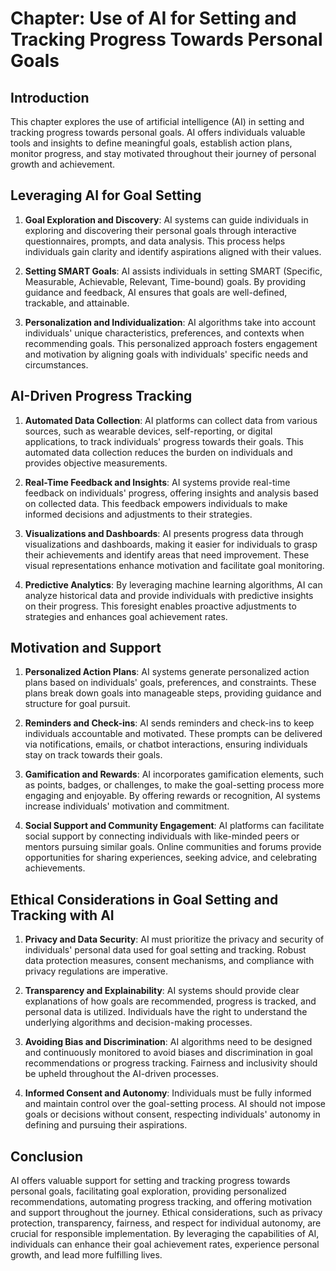 Chapter: Use of AI for Setting and Tracking Progress Towards Personal Goals
===========================================================================

Introduction
------------

This chapter explores the use of artificial intelligence (AI) in setting and tracking progress towards personal goals. AI offers individuals valuable tools and insights to define meaningful goals, establish action plans, monitor progress, and stay motivated throughout their journey of personal growth and achievement.

Leveraging AI for Goal Setting
------------------------------

1. **Goal Exploration and Discovery**: AI systems can guide individuals in exploring and discovering their personal goals through interactive questionnaires, prompts, and data analysis. This process helps individuals gain clarity and identify aspirations aligned with their values.

2. **Setting SMART Goals**: AI assists individuals in setting SMART (Specific, Measurable, Achievable, Relevant, Time-bound) goals. By providing guidance and feedback, AI ensures that goals are well-defined, trackable, and attainable.

3. **Personalization and Individualization**: AI algorithms take into account individuals' unique characteristics, preferences, and contexts when recommending goals. This personalized approach fosters engagement and motivation by aligning goals with individuals' specific needs and circumstances.

AI-Driven Progress Tracking
---------------------------

1. **Automated Data Collection**: AI platforms can collect data from various sources, such as wearable devices, self-reporting, or digital applications, to track individuals' progress towards their goals. This automated data collection reduces the burden on individuals and provides objective measurements.

2. **Real-Time Feedback and Insights**: AI systems provide real-time feedback on individuals' progress, offering insights and analysis based on collected data. This feedback empowers individuals to make informed decisions and adjustments to their strategies.

3. **Visualizations and Dashboards**: AI presents progress data through visualizations and dashboards, making it easier for individuals to grasp their achievements and identify areas that need improvement. These visual representations enhance motivation and facilitate goal monitoring.

4. **Predictive Analytics**: By leveraging machine learning algorithms, AI can analyze historical data and provide individuals with predictive insights on their progress. This foresight enables proactive adjustments to strategies and enhances goal achievement rates.

Motivation and Support
----------------------

1. **Personalized Action Plans**: AI systems generate personalized action plans based on individuals' goals, preferences, and constraints. These plans break down goals into manageable steps, providing guidance and structure for goal pursuit.

2. **Reminders and Check-ins**: AI sends reminders and check-ins to keep individuals accountable and motivated. These prompts can be delivered via notifications, emails, or chatbot interactions, ensuring individuals stay on track towards their goals.

3. **Gamification and Rewards**: AI incorporates gamification elements, such as points, badges, or challenges, to make the goal-setting process more engaging and enjoyable. By offering rewards or recognition, AI systems increase individuals' motivation and commitment.

4. **Social Support and Community Engagement**: AI platforms can facilitate social support by connecting individuals with like-minded peers or mentors pursuing similar goals. Online communities and forums provide opportunities for sharing experiences, seeking advice, and celebrating achievements.

Ethical Considerations in Goal Setting and Tracking with AI
-----------------------------------------------------------

1. **Privacy and Data Security**: AI must prioritize the privacy and security of individuals' personal data used for goal setting and tracking. Robust data protection measures, consent mechanisms, and compliance with privacy regulations are imperative.

2. **Transparency and Explainability**: AI systems should provide clear explanations of how goals are recommended, progress is tracked, and personal data is utilized. Individuals have the right to understand the underlying algorithms and decision-making processes.

3. **Avoiding Bias and Discrimination**: AI algorithms need to be designed and continuously monitored to avoid biases and discrimination in goal recommendations or progress tracking. Fairness and inclusivity should be upheld throughout the AI-driven processes.

4. **Informed Consent and Autonomy**: Individuals must be fully informed and maintain control over the goal-setting process. AI should not impose goals or decisions without consent, respecting individuals' autonomy in defining and pursuing their aspirations.

Conclusion
----------

AI offers valuable support for setting and tracking progress towards personal goals, facilitating goal exploration, providing personalized recommendations, automating progress tracking, and offering motivation and support throughout the journey. Ethical considerations, such as privacy protection, transparency, fairness, and respect for individual autonomy, are crucial for responsible implementation. By leveraging the capabilities of AI, individuals can enhance their goal achievement rates, experience personal growth, and lead more fulfilling lives.
